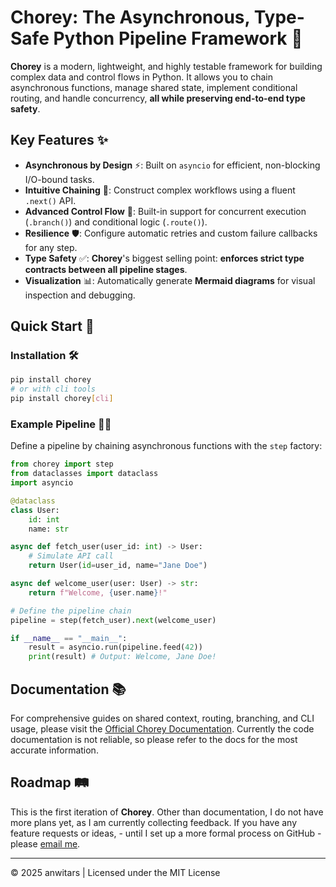 # Chorey: The Asynchronous, Type-Safe Python Pipeline Framework 🚀

**Chorey** is a modern, lightweight, and highly testable framework for building complex data and control flows in Python. It allows you to chain asynchronous functions, manage shared state, implement conditional routing, and handle concurrency, **all while preserving end-to-end type safety**.


## Key Features ✨

- **Asynchronous by Design** ⚡️: Built on `asyncio` for efficient, non-blocking I/O-bound tasks.
- **Intuitive Chaining**  🔗: Construct complex workflows using a fluent `.next()` API.
- **Advanced Control Flow**  🚦: Built-in support for concurrent execution (`.branch()`) and conditional logic (`.route()`).
- **Resilience**  🛡️: Configure automatic retries and custom failure callbacks for any step.
- **Type Safety** ✅: **Chorey**'s biggest selling point: **enforces strict type contracts between all pipeline stages**.
- **Visualization**  📊: Automatically generate **Mermaid diagrams** for visual inspection and debugging.

## Quick Start  🏁

### Installation  🛠️

```bash
pip install chorey
# or with cli tools
pip install chorey[cli]
```

### Example Pipeline  🧑‍💻

Define a pipeline by chaining asynchronous functions with the `step` factory:

```python
from chorey import step
from dataclasses import dataclass
import asyncio

@dataclass
class User:
    id: int
    name: str

async def fetch_user(user_id: int) -> User:
    # Simulate API call
    return User(id=user_id, name="Jane Doe")

async def welcome_user(user: User) -> str:
    return f"Welcome, {user.name}!"

# Define the pipeline chain
pipeline = step(fetch_user).next(welcome_user)

if __name__ == "__main__":
    result = asyncio.run(pipeline.feed(42))
    print(result) # Output: Welcome, Jane Doe!
```

## Documentation  📚

For comprehensive guides on shared context, routing, branching, and CLI usage, please visit the [Official Chorey Documentation](https://anwitars.github.io/chorey). Currently the code documentation is not reliable, so please refer to the docs for the most accurate information.

## Roadmap 🛤️

This is the first iteration of **Chorey**. Other than documentation, I do not have more plans yet, as I am currently collecting feedback. If you have any feature requests or ideas, - until I set up a more formal process on GitHub - please [email me](mailto:anwitarsbusiness@gmail.com?subject=chorey%3A%20).

---

© 2025 anwitars | Licensed under the MIT License
